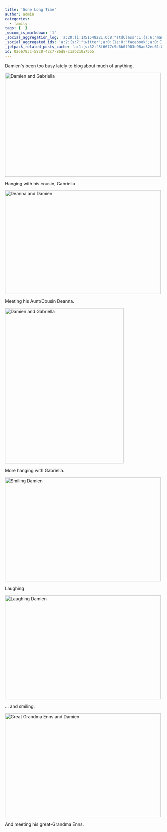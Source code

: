 ```yaml
---
title: 'Gone Long Time'
author: admin
categories:
  - family
tags: {  }
_wpcom_is_markdown: '1'
_social_aggregation_log: 'a:20:{i:1351548221;O:8:"stdClass":1:{s:6:"manual";s:0:"";}i:1351550068;O:8:"stdClass":1:{s:6:"manual";s:0:"";}i:1351552790;O:8:"stdClass":1:{s:6:"manual";s:0:"";}i:1351557539;O:8:"stdClass":1:{s:6:"manual";s:0:"";}i:1351565584;O:8:"stdClass":1:{s:6:"manual";s:0:"";}i:1351580801;O:8:"stdClass":1:{s:6:"manual";s:0:"";}i:1351610870;O:8:"stdClass":1:{s:6:"manual";s:0:"";}i:1351655177;O:8:"stdClass":1:{s:6:"manual";s:0:"";}i:1351743739;O:8:"stdClass":1:{s:6:"manual";s:0:"";}i:1351917052;O:8:"stdClass":1:{s:6:"manual";s:0:"";}i:1371995560;O:8:"stdClass":2:{s:6:"manual";b:0;s:5:"items";a:0:{}}i:1372016183;O:8:"stdClass":2:{s:6:"manual";b:0;s:5:"items";a:0:{}}i:1372032905;O:8:"stdClass":2:{s:6:"manual";b:0;s:5:"items";a:0:{}}i:1372042759;O:8:"stdClass":2:{s:6:"manual";b:0;s:5:"items";a:0:{}}i:1372153448;O:8:"stdClass":2:{s:6:"manual";b:0;s:5:"items";a:0:{}}i:1372308323;O:8:"stdClass":2:{s:6:"manual";b:0;s:5:"items";a:0:{}}i:1372569909;O:8:"stdClass":2:{s:6:"manual";b:0;s:5:"items";a:0:{}}i:1372887162;O:8:"stdClass":2:{s:6:"manual";b:0;s:5:"items";a:0:{}}i:1373058333;O:8:"stdClass":2:{s:6:"manual";b:0;s:5:"items";a:0:{}}i:1373231730;O:8:"stdClass":2:{s:6:"manual";b:0;s:5:"items";a:0:{}}}'
_social_aggregated_ids: 'a:2:{s:7:"twitter";a:0:{}s:8:"facebook";a:0:{}}'
_jetpack_related_posts_cache: 'a:1:{s:32:"8f6677c9d6b0f903e98ad32ec61f8deb";a:2:{s:7:"expires";i:1520793804;s:7:"payload";a:3:{i:0;a:1:{s:2:"id";i:196;}i:1;a:1:{s:2:"id";i:182;}i:2;a:1:{s:2:"id";i:207;}}}}'
id: 0266783c-58c8-42c7-86d8-c1ab210a7565
---
```

<p>Damien's been too busy lately to blog about much of anything.</p>
<p><a href="http://www.flickr.com/photos/lemon/1425669045/" class="tt-flickr"><img src="http://farm2.static.flickr.com/1221/1425669045_804424931f.jpg" alt="Damien and Gabriella" width="500" height="334" border="0" /></a></p>
<p>Hanging with his cousin, Gabriella.</p>
<p><a href="http://www.flickr.com/photos/lemon/1426470050/" class="tt-flickr"><img src="http://farm2.static.flickr.com/1092/1426470050_366da0ad70.jpg" alt="Deanna and Damien" width="500" height="334" border="0" /></a></p>
<p>Meeting his Aunt/Cousin Deanna.</p>
<p><a href="http://www.flickr.com/photos/lemon/1425578029/" class="tt-flickr"><img src="http://farm2.static.flickr.com/1047/1425578029_92a6da5186.jpg" alt="Damien and Gabriella" width="381" height="500" border="0" /></a></p>
<p>More hanging with Gabriella.</p>
<p><a href="http://www.flickr.com/photos/lemon/1425569277/" class="tt-flickr"><img src="http://farm2.static.flickr.com/1369/1425569277_b0743c9259.jpg" alt="Smiling Damien" width="500" height="334" border="0" /></a></p>
<p>Laughing</p>
<p><a href="http://www.flickr.com/photos/lemon/1426446176/" class="tt-flickr"><img src="http://farm2.static.flickr.com/1347/1426446176_7fdc9ea146.jpg" alt="Laughing Damien" width="500" height="334" border="0" /></a></p>
<p>... and smiling.</p>
<p><a href="http://www.flickr.com/photos/lemon/1426426596/" class="tt-flickr"><img src="http://farm2.static.flickr.com/1141/1426426596_930cb0ac89.jpg" alt="Great Grandma Enns and Damien" width="500" height="334" border="0" /></a></p>
<p>And meeting his great-Grandma Enns.</p>
